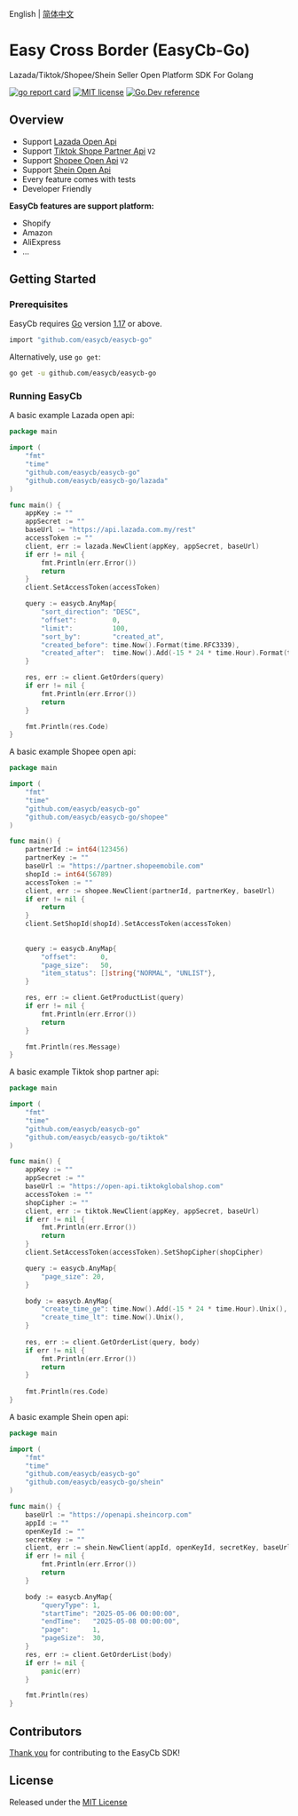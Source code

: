 English | [简体中文](./README_CN.md)

# Easy Cross Border (EasyCb-Go)

Lazada/Tiktok/Shopee/Shein Seller Open Platform SDK For Golang

[![go report card](https://goreportcard.com/badge/github.com/easycb/easycb-go "go report card")](https://goreportcard.com/report/github.com/easycb/easycb-go)
[![MIT license](https://img.shields.io/badge/license-MIT-brightgreen.svg)](https://opensource.org/licenses/MIT)
[![Go.Dev reference](https://img.shields.io/badge/go.dev-reference-blue?logo=go&logoColor=white)](https://pkg.go.dev/github.com/easycb/easycb-go)


## Overview

* Support [Lazada Open Api](https://open.lazada.com/apps/doc/api) 
* Support [Tiktok Shope Partner Api](https://partner.tiktokshop.com/api/document) `V2`
* Support [Shopee Open Api](https://open.shopee.com/documents) `V2`
* Support [Shein Open Api](https://open.sheincorp.com)
* Every feature comes with tests
* Developer Friendly

**EasyCb features are support platform:**
- Shopify
- Amazon
- AliExpress
- ...

## Getting Started

### Prerequisites

EasyCb requires [Go](https://go.dev/) version [1.17](https://go.dev/doc/devel/release#go1.17.0) or above.

```sh
import "github.com/easycb/easycb-go"
```

Alternatively, use `go get`:

```sh
go get -u github.com/easycb/easycb-go
```

### Running EasyCb


A basic example Lazada open api:
```go
package main

import (
	"fmt"
	"time"
	"github.com/easycb/easycb-go"
	"github.com/easycb/easycb-go/lazada"
)

func main() {
	appKey := ""
	appSecret := ""
	baseUrl := "https://api.lazada.com.my/rest"
	accessToken := ""
	client, err := lazada.NewClient(appKey, appSecret, baseUrl)
	if err != nil {
		fmt.Println(err.Error())
		return
	}
	client.SetAccessToken(accessToken)

	query := easycb.AnyMap{
		"sort_direction": "DESC",
		"offset":         0,
		"limit":          100,
		"sort_by":        "created_at",
		"created_before": time.Now().Format(time.RFC3339),
		"created_after":  time.Now().Add(-15 * 24 * time.Hour).Format(time.RFC3339),
	}

	res, err := client.GetOrders(query)
	if err != nil {
		fmt.Println(err.Error())
		return
	}

	fmt.Println(res.Code)
}
```


A basic example Shopee open api:
```go
package main

import (
	"fmt"
	"time"
	"github.com/easycb/easycb-go"
	"github.com/easycb/easycb-go/shopee"
)

func main() {
	partnerId := int64(123456)
	partnerKey := ""
	baseUrl := "https://partner.shopeemobile.com"
	shopId := int64(56789)
	accessToken := ""
	client, err := shopee.NewClient(partnerId, partnerKey, baseUrl)
	if err != nil {
		return
	}
	client.SetShopId(shopId).SetAccessToken(accessToken)
	
	
	query := easycb.AnyMap{
		"offset":      0,
		"page_size":   50,
		"item_status": []string{"NORMAL", "UNLIST"},
	}

	res, err := client.GetProductList(query)
	if err != nil {
		fmt.Println(err.Error())
		return
	}

	fmt.Println(res.Message)
}
```


A basic example Tiktok shop partner api:

```go
package main

import (
	"fmt"
	"time"
	"github.com/easycb/easycb-go"
	"github.com/easycb/easycb-go/tiktok"
)

func main() {
	appKey := ""
	appSecret := ""
	baseUrl := "https://open-api.tiktokglobalshop.com"
	accessToken := ""
	shopCipher := ""
	client, err := tiktok.NewClient(appKey, appSecret, baseUrl)
	if err != nil {
		fmt.Println(err.Error())
		return
	}
	client.SetAccessToken(accessToken).SetShopCipher(shopCipher)

	query := easycb.AnyMap{
		"page_size": 20,
	}

	body := easycb.AnyMap{
		"create_time_ge": time.Now().Add(-15 * 24 * time.Hour).Unix(),
		"create_time_lt": time.Now().Unix(),
	}
	
	res, err := client.GetOrderList(query, body)
	if err != nil {
		fmt.Println(err.Error())
		return
	}
	
	fmt.Println(res.Code)
}
```


A basic example Shein open api:

```go
package main

import (
	"fmt"
	"time"
	"github.com/easycb/easycb-go"
	"github.com/easycb/easycb-go/shein"
)

func main() {
	baseUrl := "https://openapi.sheincorp.com"
	appId := ""
	openKeyId := ""
	secretKey := ""
	client, err := shein.NewClient(appId, openKeyId, secretKey, baseUrl)
	if err != nil {
		fmt.Println(err.Error())
		return
	}

	body := easycb.AnyMap{
		"queryType": 1,
		"startTime": "2025-05-06 00:00:00",
		"endTime":   "2025-05-08 00:00:00",
		"page":      1,
		"pageSize":  30,
	}
	res, err := client.GetOrderList(body)
	if err != nil {
		panic(err)
	}

	fmt.Println(res)
}
```

## Contributors

[Thank you](https://github.com/easycb/easycb-go/graphs/contributors) for contributing to the EasyCb SDK!

## License

Released under the [MIT License](https://github.com/easycb/easycb-go/blob/master/LICENSE)
